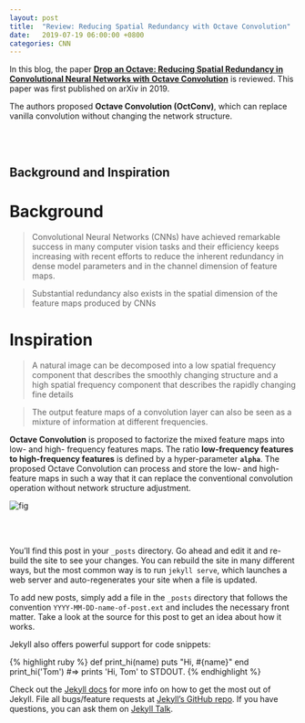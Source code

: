 ```yaml
---
layout: post
title:  "Review: Reducing Spatial Redundancy with Octave Convolution"
date:   2019-07-19 06:00:00 +0800
categories: CNN
---
```



In this blog, the paper [**Drop an Octave: Reducing Spatial Redundancy in Convolutional Neural Networks with Octave Convolution**](http://arxiv.org/abs/1904.05049) is reviewed. This paper was first published on arXiv in 2019.

The authors proposed **Octave Convolution (OctConv)**, which can replace vanilla convolution without changing the network structure. 

<br/><br/>






## Background and Inspiration

# Background

> Convolutional Neural Networks (CNNs) have achieved remarkable success in many computer vision tasks and their efficiency keeps increasing with recent efforts to reduce the inherent redundancy in dense model parameters and in the channel dimension of feature maps.

> Substantial redundancy also exists in the spatial dimension of the feature maps produced by CNNs


# Inspiration

> A natural image can be decomposed into a low spatial frequency component that describes the smoothly changing structure and a high spatial frequency component that describes the rapidly changing fine details 

> The output feature maps of a convolution layer can also be seen as a mixture of information at different frequencies.

**Octave Convolution** is proposed to factorize the mixed feature maps into low- and high- frequency features maps. The ratio **low-frequency features to high-frequency features** is defined by a hyper-parameter **`alpha`**. The proposed Octave Convolution can process and store the low- and high- feature maps in such a way that it can replace the conventional convolution operation without network structure adjustment.

![fig](/assets/190719_OctConv/img/fig1.jpg)

<br/><br/>












You’ll find this post in your `_posts` directory. Go ahead and edit it and re-build the site to see your changes. You can rebuild the site in many different ways, but the most common way is to run `jekyll serve`, which launches a web server and auto-regenerates your site when a file is updated.

To add new posts, simply add a file in the `_posts` directory that follows the convention `YYYY-MM-DD-name-of-post.ext` and includes the necessary front matter. Take a look at the source for this post to get an idea about how it works.

Jekyll also offers powerful support for code snippets:

{% highlight ruby %}
def print_hi(name)
  puts "Hi, #{name}"
end
print_hi('Tom')
#=> prints 'Hi, Tom' to STDOUT.
{% endhighlight %}

Check out the [Jekyll docs][jekyll-docs] for more info on how to get the most out of Jekyll. File all bugs/feature requests at [Jekyll’s GitHub repo][jekyll-gh]. If you have questions, you can ask them on [Jekyll Talk][jekyll-talk].

[jekyll-docs]: https://jekyllrb.com/docs/home
[jekyll-gh]:   https://github.com/jekyll/jekyll
[jekyll-talk]: https://talk.jekyllrb.com/
